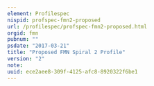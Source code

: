 ```yaml
---
element: Profilespec
nispid: profspec-fmn2-proposed
url: /profilespec/profspec-fmn2-proposed.html
orgid: fmn
pubnum: ""
psdate: "2017-03-21"
title: "Proposed FMN Spiral 2 Profile"
version: "2"
note:
uuid: ece2aee8-309f-4125-afc8-8920322f6be1
---
```

